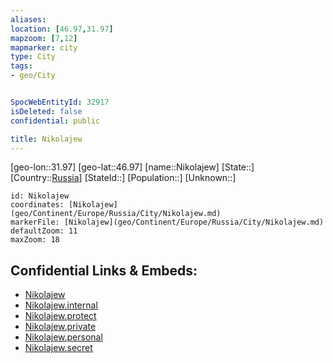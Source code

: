 ```yaml
---
aliases: 
location: [46.97,31.97]
mapzoom: [7,12] 
mapmarker: city 
type: City
tags:
- geo/City


SpocWebEntityId: 32917
isDeleted: false
confidential: public

title: Nikolajew
---
```

[geo-lon::31.97]
[geo-lat::46.97]
[name::Nikolajew]
[State::]
[Country::[Russia](geo/Continent/Europe/Russia.md)]
[StateId::]
[Population::]
[Unknown::]


```leaflet
id: Nikolajew
coordinates: [Nikolajew](geo/Continent/Europe/Russia/City/Nikolajew.md)
markerFile: [Nikolajew](geo/Continent/Europe/Russia/City/Nikolajew.md)
defaultZoom: 11 
maxZoom: 18
```


## Confidential Links & Embeds: 
- [Nikolajew](../../../../../../_public/geo/Continent/Europe/Russia/City/Nikolajew.md) 
- [Nikolajew.internal](../../../../../../_internal/geo/Continent/Europe/Russia/City/Nikolajew.internal.md) 
- [Nikolajew.protect](../../../../../../_protect/geo/Continent/Europe/Russia/City/Nikolajew.protect.md) 
- [Nikolajew.private](../../../../../../_private/geo/Continent/Europe/Russia/City/Nikolajew.private.md) 
- [Nikolajew.personal](../../../../../../_personal/geo/Continent/Europe/Russia/City/Nikolajew.personal.md) 
- [Nikolajew.secret](../../../../../../_secret/geo/Continent/Europe/Russia/City/Nikolajew.secret.md) 
